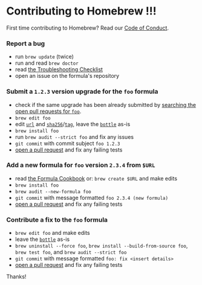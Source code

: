 # Contributing to Homebrew !!!

First time contributing to Homebrew? Read our [Code of Conduct](https://github.com/Homebrew/brew/blob/master/CODEOFCONDUCT.md#code-of-conduct).

### Report a bug

* run `brew update` (twice)
* run and read `brew doctor`
* read [the Troubleshooting Checklist](https://github.com/Homebrew/brew/blob/master/docs/Troubleshooting.md#troubleshooting)
* open an issue on the formula's repository

### Submit a `1.2.3` version upgrade for the `foo` formula

* check if the same upgrade has been already submitted by [searching the open pull requests for `foo`](https://github.com/Homebrew/homebrew-core/pulls?utf8=✓&q=is%3Apr+is%3Aopen+foo).
* `brew edit foo`
* edit [`url`](http://www.rubydoc.info/github/Homebrew/brew/master/Formula#url-class_method) and [`sha256`](http://www.rubydoc.info/github/Homebrew/brew/master/Formula#sha256%3D-class_method)/[`tag`](http://www.rubydoc.info/github/Homebrew/brew/master/Formula#url-class_method), leave the [`bottle`](http://www.rubydoc.info/github/Homebrew/brew/master/Formula#bottle-class_method) as-is
* `brew install foo`
* run `brew audit --strict foo` and fix any issues
* `git commit` with commit subject `foo 1.2.3`
* [open a pull request](https://github.com/Homebrew/brew/blob/master/docs/How-To-Open-a-Homebrew-Pull-Request-(and-get-it-merged).md#how-to-open-a-homebrew-pull-request-and-get-it-merged) and fix any failing tests

### Add a new formula for `foo` version `2.3.4` from `$URL`

* read [the Formula Cookbook](https://github.com/Homebrew/brew/blob/master/docs/Formula-Cookbook.md#formula-cookbook) or: `brew create $URL` and make edits
* `brew install foo`
* `brew audit --new-formula foo`
* `git commit` with message formatted `foo 2.3.4 (new formula)`
* [open a pull request](https://github.com/Homebrew/brew/blob/master/docs/How-To-Open-a-Homebrew-Pull-Request-(and-get-it-merged).md#how-to-open-a-homebrew-pull-request-and-get-it-merged) and fix any failing tests

### Contribute a fix to the `foo` formula

* `brew edit foo` and make edits
* leave the [`bottle`](http://www.rubydoc.info/github/Homebrew/brew/master/Formula#bottle-class_method) as-is
* `brew uninstall --force foo`, `brew install --build-from-source foo`, `brew test foo`, and `brew audit --strict foo`
* `git commit` with message formatted `foo: fix <insert details>`
* [open a pull request](https://github.com/Homebrew/brew/blob/master/docs/How-To-Open-a-Homebrew-Pull-Request-(and-get-it-merged).md#how-to-open-a-homebrew-pull-request-and-get-it-merged) and fix any failing tests

Thanks!

